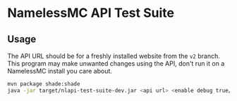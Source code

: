 # NamelessMC API Test Suite

## Usage

The API URL should be for a freshly installed website from the `v2` branch. This program may make unwanted changes using
the API, don't run it on a NamelessMC install you care about.

```sh
mvn package shade:shade
java -jar target/nlapi-test-suite-dev.jar <api url> <enable debug true/false (default false)>
```